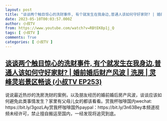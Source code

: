 ```yaml
---
layout: post
title: "谈谈两个触目惊心的洗财事件, 有个就发生在我身边,普通人该如何守好家财? | 婚前婚后财产风波 | 洗房 | 灵峰灵岩景区畅谈 (小叔TV EP253)"
date: 2023-05-10T00:03:57.000Z
author: 小叔TV
from: https://www.youtube.com/watch?v=RBtEK8p1j_Q
tags: [ 小叔TV ]
comments: True
categories: [ 小叔TV ]
---
```

<!--1683677037000-->
[谈谈两个触目惊心的洗财事件, 有个就发生在我身边,普通人该如何守好家财? | 婚前婚后财产风波 | 洗房 | 灵峰灵岩景区畅谈 (小叔TV EP253)](https://www.youtube.com/watch?v=RBtEK8p1j_Q)
------

<div>
说说最近热炒的洗房洗财的案例，以及朋友经历的婚前婚后房产风波，谈谈应该如何避免此类事情发生？家里有父母儿女的都该看看。赏我杯咖啡国内wechat: https://bit.ly/3gozLAy赏我杯咖啡国外paypal：https://bit.ly/3n63Bey本频道视频未经许可，禁止擅自搬运至国内，一经发现将追究到底。
</div>

